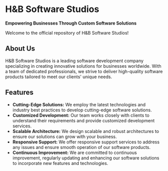 # H&B Software Studios
**Empowering Businesses Through Custom Software Solutions**

Welcome to the official repository of H&B Software Studios! 

## About Us
H&B Software Studios is a leading software development company specializing in creating innovative solutions for businesses worldwide. With a team of dedicated professionals, we strive to deliver high-quality software products tailored to meet our clients' unique needs.

## Features
- **Cutting-Edge Solutions:** We employ the latest technologies and industry best practices to develop cutting-edge software solutions.
- **Customized Development:** Our team works closely with clients to understand their requirements and provide customized development services.
- **Scalable Architecture:** We design scalable and robust architectures to ensure our solutions can grow with your business.
- **Responsive Support:** We offer responsive support services to address any issues and ensure smooth operation of our software products.
- **Continuous Improvement:** We are committed to continuous improvement, regularly updating and enhancing our software solutions to incorporate new features and technologies.
